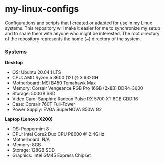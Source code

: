# my-linux-configs 

Configurations and scripts that I created or adapted for use in my Linux systems. This repository will make it easier for me to synchronize my setup and to share them with anyone who might be interested. The root directory of the repository represents the home (~) directory of the system.

### Systems

**Desktop**
* OS: Ubuntu 20.04.1 LTS
* CPU: AMD Ryzen 5 3600 (12) @ 3.632GH
* Motherboard: MSI B450 Tomahawk Max
* Memory: Corsair Vengeance RGB Pro 16GB (2x8B) DDR4-3600
* Storage: 500GB SSD
* Video Card: Sapphire Radeon Pulse RX 5700 XT 8GB GDDR6
* Case: Corsair 760T Full-Tower
* Power Supply: EVGA SuperNOVA 850W G2

**Laptop (Lenovo X200)**
* OS: Peppermint 8
* CPU: Intel Core2 Duo CPU P8600 @ 2.4GHz
* Motherboard: N/A
* Memory: 8GB
* Storage: 128GB SDD
* Graphics: Intel GM45 Express Chipset
